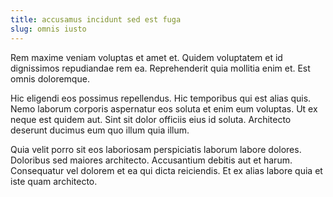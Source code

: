 ```yaml
---
title: accusamus incidunt sed est fuga
slug: omnis iusto
---
```


Rem maxime veniam voluptas et amet et. Quidem voluptatem et id dignissimos repudiandae rem ea. Reprehenderit quia mollitia enim et. Est omnis doloremque.

Hic eligendi eos possimus repellendus. Hic temporibus qui est alias quis. Nemo laborum corporis aspernatur eos soluta et enim eum voluptas. Ut ex neque est quidem aut. Sint sit dolor officiis eius id soluta. Architecto deserunt ducimus eum quo illum quia illum.

Quia velit porro sit eos laboriosam perspiciatis laborum labore dolores. Doloribus sed maiores architecto. Accusantium debitis aut et harum. Consequatur vel dolorem et ea qui dicta reiciendis. Et ex alias labore quia et iste quam architecto.
